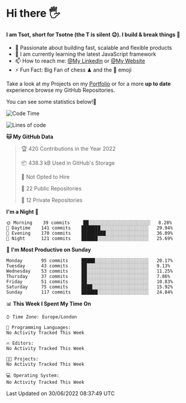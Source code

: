 # Hi there :raised_hand_with_fingers_splayed:
#### I am Tsot, short for Tsotne (the T is silent :wink:). I build & break things :space_invader:
- :telescope: Passionate about building fast, scalable and flexible products
- :seedling: I am currently learning the latest JavaScript framework 
- :mailbox: How to reach me: [@My LinkedIn](https://www.linkedin.com/in/tsotne-gvadzabia/) or [@My Website](https://tsotne.co.uk/contact)
- :zap: Fun Fact: Big Fan of chess ♟ and the 👾 emoji

Take a look at my Projects on my [Portfolio](https://tsotne.co.uk/) or for a more **up to date** experience browse my GitHub Repositories.

You can see some statistics below!:space_invader:
<!--START_SECTION:waka-->
![Code Time](http://img.shields.io/badge/Code%20Time-761%20hrs%202%20mins-blue)

![Lines of code](https://img.shields.io/badge/From%20Hello%20World%20I%27ve%20Written-626%20Thousand%20lines%20of%20code-blue)

**🐱 My GitHub Data** 

> 🏆 420 Contributions in the Year 2022
 > 
> 📦 438.3 kB Used in GitHub's Storage 
 > 
> 🚫 Not Opted to Hire
 > 
> 📜 22 Public Repositories 
 > 
> 🔑 12 Private Repositories  
 > 
**I'm a Night 🦉** 

```text
🌞 Morning    39 commits     ██░░░░░░░░░░░░░░░░░░░░░░░   8.28% 
🌆 Daytime    141 commits    ███████░░░░░░░░░░░░░░░░░░   29.94% 
🌃 Evening    170 commits    █████████░░░░░░░░░░░░░░░░   36.09% 
🌙 Night      121 commits    ██████░░░░░░░░░░░░░░░░░░░   25.69%

```
📅 **I'm Most Productive on Sunday** 

```text
Monday       95 commits     █████░░░░░░░░░░░░░░░░░░░░   20.17% 
Tuesday      43 commits     ██░░░░░░░░░░░░░░░░░░░░░░░   9.13% 
Wednesday    53 commits     ██░░░░░░░░░░░░░░░░░░░░░░░   11.25% 
Thursday     37 commits     ██░░░░░░░░░░░░░░░░░░░░░░░   7.86% 
Friday       51 commits     ██░░░░░░░░░░░░░░░░░░░░░░░   10.83% 
Saturday     75 commits     ████░░░░░░░░░░░░░░░░░░░░░   15.92% 
Sunday       117 commits    ██████░░░░░░░░░░░░░░░░░░░   24.84%

```


📊 **This Week I Spent My Time On** 

```text
⌚︎ Time Zone: Europe/London

💬 Programming Languages: 
No Activity Tracked This Week

🔥 Editors: 
No Activity Tracked This Week

🐱‍💻 Projects: 
No Activity Tracked This Week

💻 Operating System: 
No Activity Tracked This Week

```


 Last Updated on 30/06/2022 08:37:49 UTC
<!--END_SECTION:waka-->
